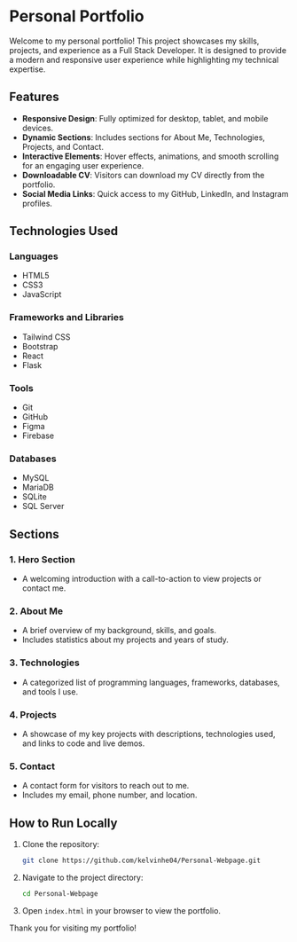 # Personal Portfolio

Welcome to my personal portfolio! This project showcases my skills, projects, and experience as a Full Stack Developer. It is designed to provide a modern and responsive user experience while highlighting my technical expertise.

## Features

-   **Responsive Design**: Fully optimized for desktop, tablet, and mobile devices.
-   **Dynamic Sections**: Includes sections for About Me, Technologies, Projects, and Contact.
-   **Interactive Elements**: Hover effects, animations, and smooth scrolling for an engaging user experience.
-   **Downloadable CV**: Visitors can download my CV directly from the portfolio.
-   **Social Media Links**: Quick access to my GitHub, LinkedIn, and Instagram profiles.

## Technologies Used

### Languages

-   HTML5
-   CSS3
-   JavaScript

### Frameworks and Libraries

-   Tailwind CSS
-   Bootstrap
-   React
-   Flask

### Tools

-   Git
-   GitHub
-   Figma
-   Firebase

### Databases

-   MySQL
-   MariaDB
-   SQLite
-   SQL Server

## Sections

### 1. Hero Section

-   A welcoming introduction with a call-to-action to view projects or contact me.

### 2. About Me

-   A brief overview of my background, skills, and goals.
-   Includes statistics about my projects and years of study.

### 3. Technologies

-   A categorized list of programming languages, frameworks, databases, and tools I use.

### 4. Projects

-   A showcase of my key projects with descriptions, technologies used, and links to code and live demos.

### 5. Contact

-   A contact form for visitors to reach out to me.
-   Includes my email, phone number, and location.

## How to Run Locally

1. Clone the repository:

    ```bash
    git clone https://github.com/kelvinhe04/Personal-Webpage.git
    ```

2. Navigate to the project directory:

    ```bash
    cd Personal-Webpage
    ```

3. Open `index.html` in your browser to view the portfolio.



Thank you for visiting my portfolio!

